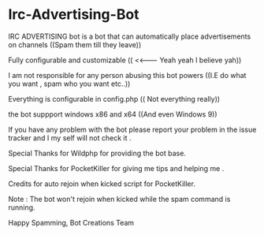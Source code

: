 # Irc-Advertising-Bot

IRC ADVERTISING bot is a bot that can automatically place advertisements on channels ((Spam them till they leave))

Fully configurable and customizable (( <<--- Yeah yeah I believe yah))

I am not responsible for any person abusing this bot powers ((I.E do what you want , spam who you want etc..))

Everything is configurable in config.php (( Not everything really))

the bot suppport windows x86 and x64 ((And even Windows 9))

If you have any problem with the bot please report your problem in the issue tracker and I my self will not check it .

Special Thanks for Wildphp for providing the bot base.

Special Thanks for PocketKiller for giving me tips and helping me .

Credits for auto rejoin when kicked script for PocketKiller.

Note : The bot won't rejoin when kicked while the spam command is running.

Happy Spamming,
Bot Creations Team
